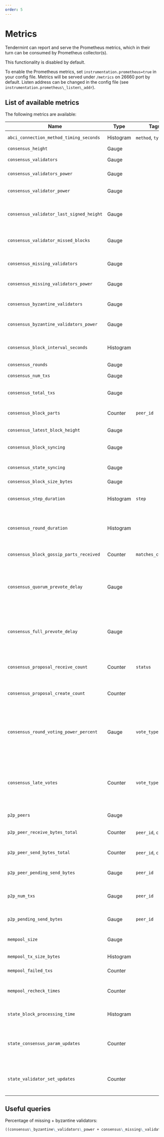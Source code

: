 ```yaml
---
order: 5
---
```


# Metrics

Tendermint can report and serve the Prometheus metrics, which in their turn can
be consumed by Prometheus collector(s).

This functionality is disabled by default.

To enable the Prometheus metrics, set `instrumentation.prometheus=true` in your
config file. Metrics will be served under `/metrics` on 26660 port by default.
Listen address can be changed in the config file (see
`instrumentation.prometheus\_listen\_addr`).

## List of available metrics

The following metrics are available:

| **Name**                                 | **Type**  | **Tags**          | **Description**                                                                                                                            |
|------------------------------------------|-----------|-------------------|--------------------------------------------------------------------------------------------------------------------------------------------|
| `abci_connection_method_timing_seconds`  | Histogram | `method`, `type`  | Timings for each of the ABCI methods                                                                                                       |
| `consensus_height`                       | Gauge     |                   | Height of the chain                                                                                                                        |
| `consensus_validators`                   | Gauge     |                   | Number of validators                                                                                                                       |
| `consensus_validators_power`             | Gauge     |                   | Total voting power of all validators                                                                                                       |
| `consensus_validator_power`              | Gauge     |                   | Voting power of the node if in the validator set                                                                                           |
| `consensus_validator_last_signed_height` | Gauge     |                   | Last height the node signed a block, if the node is a validator                                                                            |
| `consensus_validator_missed_blocks`      | Gauge     |                   | Total amount of blocks missed for the node, if the node is a validator                                                                     |
| `consensus_missing_validators`           | Gauge     |                   | Number of validators who did not sign                                                                                                      |
| `consensus_missing_validators_power`     | Gauge     |                   | Total voting power of the missing validators                                                                                               |
| `consensus_byzantine_validators`         | Gauge     |                   | Number of validators who tried to double sign                                                                                              |
| `consensus_byzantine_validators_power`   | Gauge     |                   | Total voting power of the byzantine validators                                                                                             |
| `consensus_block_interval_seconds`       | Histogram |                   | Time between this and last block (Block.Header.Time) in seconds                                                                            |
| `consensus_rounds`                       | Gauge     |                   | Number of rounds                                                                                                                           |
| `consensus_num_txs`                      | Gauge     |                   | Number of transactions                                                                                                                     |
| `consensus_total_txs`                    | Gauge     |                   | Total number of transactions committed                                                                                                     |
| `consensus_block_parts`                  | Counter   | `peer_id`         | Number of blockparts transmitted by peer                                                                                                   |
| `consensus_latest_block_height`          | Gauge     |                   | /status sync\_info number                                                                                                                  |
| `consensus_block_syncing`                | Gauge     |                   | Either 0 (not block syncing) or 1 (syncing)                                                                                                |
| `consensus_state_syncing`                | Gauge     |                   | Either 0 (not state syncing) or 1 (syncing)                                                                                                |
| `consensus_block_size_bytes`             | Gauge     |                   | Block size in bytes                                                                                                                        |
| `consensus_step_duration`                | Histogram | `step`            | Histogram of durations for each step in the consensus protocol                                                                             |
| `consensus_round_duration`               | Histogram |                   | Histogram of durations for all the rounds that have occurred since the process started                                                     |
| `consensus_block_gossip_parts_received`  | Counter   | `matches_current` | Number of block parts received by the node                                                                                                 |
| `consensus_quorum_prevote_delay`         | Gauge     |                   | Interval in seconds between the proposal timestamp and the timestamp of the earliest prevote that achieved a quorum                        |
| `consensus_full_prevote_delay`           | Gauge     |                   | Interval in seconds between the proposal timestamp and the timestamp of the latest prevote in a round where all validators voted           |
| `consensus_proposal_receive_count`       | Counter   | `status`          | Total number of proposals received by the node since process start                                                                         |
| `consensus_proposal_create_count`        | Counter   |                   | Total number of proposals created by the node since process start                                                                          |
| `consensus_round_voting_power_percent`   | Gauge     | `vote_type`       | A value between 0 and 1.0 representing the percentage of the total voting power per vote type received within a round                      |
| `consensus_late_votes`                   | Counter   | `vote_type`       | Number of votes received by the node since process start that correspond to earlier heights and rounds than this node is currently in.     |
| `p2p_peers`                              | Gauge     |                   | Number of peers node's connected to                                                                                                        |
| `p2p_peer_receive_bytes_total`           | Counter   | `peer_id`, `chID` | Number of bytes per channel received from a given peer                                                                                     |
| `p2p_peer_send_bytes_total`              | Counter   | `peer_id`, `chID` | Number of bytes per channel sent to a given peer                                                                                           |
| `p2p_peer_pending_send_bytes`            | Gauge     | `peer_id`         | Number of pending bytes to be sent to a given peer                                                                                         |
| `p2p_num_txs`                            | Gauge     | `peer_id`         | Number of transactions submitted by each peer\_id                                                                                          |
| `p2p_pending_send_bytes`                 | Gauge     | `peer_id`         | Amount of data pending to be sent to peer                                                                                                  |
| `mempool_size`                           | Gauge     |                   | Number of uncommitted transactions                                                                                                         |
| `mempool_tx_size_bytes`                  | Histogram |                   | Transaction sizes in bytes                                                                                                                 |
| `mempool_failed_txs`                     | Counter   |                   | Number of failed transactions                                                                                                              |
| `mempool_recheck_times`                  | Counter   |                   | Number of transactions rechecked in the mempool                                                                                            |
| `state_block_processing_time`            | Histogram |                   | Time between BeginBlock and EndBlock in ms                                                                                                 |
| `state_consensus_param_updates`          | Counter   |                   | Number of consensus parameter updates returned by the application since process start                                                      |
| `state_validator_set_updates`            | Counter   |                   | Number of validator set updates returned by the application since process start                                                            |

## Useful queries

Percentage of missing + byzantine validators:

```md
((consensus\_byzantine\_validators\_power + consensus\_missing\_validators\_power) / consensus\_validators\_power) * 100
```
